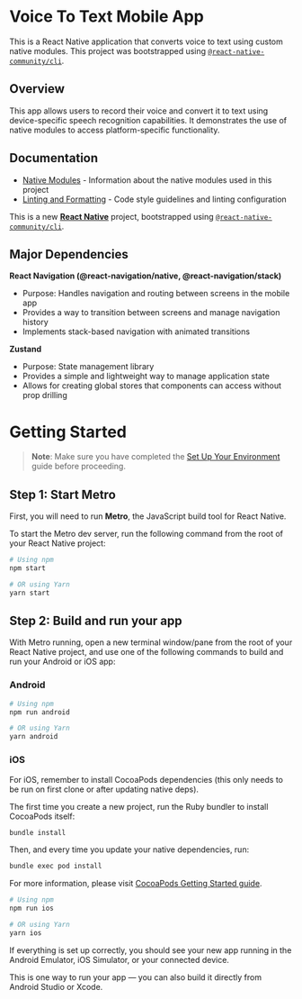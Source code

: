 # Voice To Text Mobile App

This is a React Native application that converts voice to text using custom native modules. This project was bootstrapped using [`@react-native-community/cli`](https://github.com/react-native-community/cli).

## Overview

This app allows users to record their voice and convert it to text using device-specific speech recognition capabilities. It demonstrates the use of native modules to access platform-specific functionality.

## Documentation

- [Native Modules](./NATIVE_MODULE.md) - Information about the native modules used in this project
- [Linting and Formatting](./LINTING.md) - Code style guidelines and linting configuration

This is a new [**React Native**](https://reactnative.dev) project, bootstrapped using [`@react-native-community/cli`](https://github.com/react-native-community/cli).

## Major Dependencies

**React Navigation (@react-navigation/native, @react-navigation/stack)**
- Purpose: Handles navigation and routing between screens in the mobile app
- Provides a way to transition between screens and manage navigation history
- Implements stack-based navigation with animated transitions

**Zustand**
- Purpose: State management library
- Provides a simple and lightweight way to manage application state
- Allows for creating global stores that components can access without prop drilling

# Getting Started

> **Note**: Make sure you have completed the [Set Up Your Environment](https://reactnative.dev/docs/set-up-your-environment) guide before proceeding.

## Step 1: Start Metro

First, you will need to run **Metro**, the JavaScript build tool for React Native.

To start the Metro dev server, run the following command from the root of your React Native project:

```sh
# Using npm
npm start

# OR using Yarn
yarn start
```

## Step 2: Build and run your app

With Metro running, open a new terminal window/pane from the root of your React Native project, and use one of the following commands to build and run your Android or iOS app:

### Android

```sh
# Using npm
npm run android

# OR using Yarn
yarn android
```

### iOS

For iOS, remember to install CocoaPods dependencies (this only needs to be run on first clone or after updating native deps).

The first time you create a new project, run the Ruby bundler to install CocoaPods itself:

```sh
bundle install
```

Then, and every time you update your native dependencies, run:

```sh
bundle exec pod install
```

For more information, please visit [CocoaPods Getting Started guide](https://guides.cocoapods.org/using/getting-started.html).

```sh
# Using npm
npm run ios

# OR using Yarn
yarn ios
```

If everything is set up correctly, you should see your new app running in the Android Emulator, iOS Simulator, or your connected device.

This is one way to run your app — you can also build it directly from Android Studio or Xcode.

